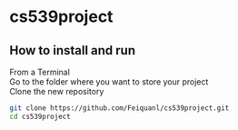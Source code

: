 # cs539project
## How to install and run 
From a Terminal\
Go to the folder where you want to store your project\
Clone the new repository
```bash
git clone https://github.com/Feiquanl/cs539project.git
cd cs539project
```


